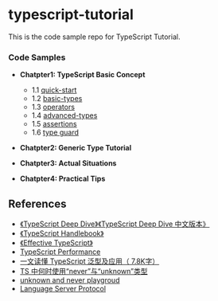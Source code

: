 # typescript-tutorial

This is the code sample repo for TypeScript Tutorial.

### Code Samples

- **Chatpter1: TypeScript Basic Concept**
  - 1.1 [quick-start](src/chatpter1/quick-start.ts)
  - 1.2 [basic-types](src/chatpter1/basic-types.ts)
  - 1.3 [operators](src/chatpter1/1.3%20operators.ts)
  - 1.4 [advanced-types](src/chatpter1/1.4%20advanced-types.ts)
  - 1.5 [assertions](src/chatpter1/1.5%20assertions.ts)
  - 1.6 [type guard](src/chatpter1/1.6%20type-guard.ts)

- **Chatpter2: Generic Type Tutorial**

- **Chatpter3: Actual Situations**


- **Chatpter4: Practical Tips**

## References

- [《TypeScript Deep Dive》](https://basarat.gitbook.io/typescript/)[《TypeScript Deep Dive 中文版本》](https://jkchao.github.io/typescript-book-chinese/)
- [《TypeScript Handlebook》](https://www.typescriptlang.org/docs/handbook/intro.html)
- [《Effective TypeScript》](https://effectivetypescript.com/)
- [TypeScript Performance](https://github.com/microsoft/TypeScript/wiki/Performance#filing-an-issue)
- [一文读懂 TypeScript 泛型及应用（ 7.8K字）](https://juejin.cn/post/6844904184894980104)
- [TS 中何时使用“never”与“unknown”类型](https://www.zhangxinghai.cn/2019/07/24/when-to-use-never-and-unknown-in-typescript.html)
- [unknown and never playgroud](https://www.typescriptlang.org/zh/play#example/unknown-and-never)
- [Language Server Protocol](https://microsoft.github.io/language-server-protocol/)
